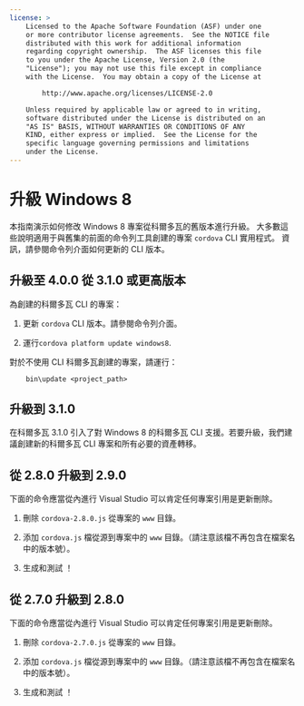 ```yaml
---
license: >
    Licensed to the Apache Software Foundation (ASF) under one
    or more contributor license agreements.  See the NOTICE file
    distributed with this work for additional information
    regarding copyright ownership.  The ASF licenses this file
    to you under the Apache License, Version 2.0 (the
    "License"); you may not use this file except in compliance
    with the License.  You may obtain a copy of the License at

        http://www.apache.org/licenses/LICENSE-2.0

    Unless required by applicable law or agreed to in writing,
    software distributed under the License is distributed on an
    "AS IS" BASIS, WITHOUT WARRANTIES OR CONDITIONS OF ANY
    KIND, either express or implied.  See the License for the
    specific language governing permissions and limitations
    under the License.
---
```


# 升級 Windows 8

本指南演示如何修改 Windows 8 專案從科爾多瓦的舊版本進行升級。 大多數這些說明適用于與舊集的前面的命令列工具創建的專案 `cordova` CLI 實用程式。 資訊，請參閱命令列介面如何更新的 CLI 版本。

## 升級至 4.0.0 從 3.1.0 或更高版本

為創建的科爾多瓦 CLI 的專案：

1.  更新 `cordova` CLI 版本。請參閱命令列介面。

2.  運行`cordova platform update windows8`.

對於不使用 CLI 科爾多瓦創建的專案，請運行：

        bin\update <project_path>
    

## 升級到 3.1.0

在科爾多瓦 3.1.0 引入了對 Windows 8 的科爾多瓦 CLI 支援。若要升級，我們建議創建新的科爾多瓦 CLI 專案和所有必要的資產轉移。

## 從 2.8.0 升級到 2.9.0

下面的命令應當從內進行 Visual Studio 可以肯定任何專案引用是更新刪除。

1.  刪除 `cordova-2.8.0.js` 從專案的 `www` 目錄。

2.  添加 `cordova.js` 檔從源到專案中的 `www` 目錄。（請注意該檔不再包含在檔案名中的版本號）。

3.  生成和測試 ！

## 從 2.7.0 升級到 2.8.0

下面的命令應當從內進行 Visual Studio 可以肯定任何專案引用是更新刪除。

1.  刪除 `cordova-2.7.0.js` 從專案的 `www` 目錄。

2.  添加 `cordova.js` 檔從源到專案中的 `www` 目錄。（請注意該檔不再包含在檔案名中的版本號）。

3.  生成和測試 ！